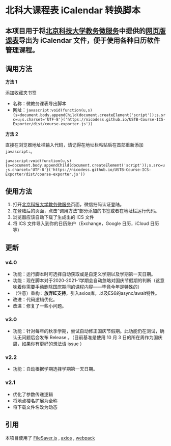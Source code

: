 # 北科大课程表 iCalendar 转换脚本

## 本项目用于将[北京科技大学教务微服务](http://jwstu.ustb.edu.cn/)中提供的[网页版课表](http://jwstu.ustb.edu.cn/stu_daily/#/courseSchedule)导出为 iCalendar 文件，便于使用各种日历软件管理课程。

## 调用方法

**方法 1**

添加收藏夹书签

- 名称：微教务课表导出脚本
- 网址：`javascript:void(function(u,s){s=document.body.appendChild(document.createElement('script'));s.src=u;s.charset='UTF-8'}('https://nicodess.github.io/USTB-Course-ICS-Exporter/dist/course-exporter.js'))`

**方法 2**

直接在浏览器地址栏输入代码，请记得在地址栏粘贴后在首部重新添加 `javascript:`。

`javascript:void(function(u,s){s=document.body.appendChild(document.createElement('script'));s.src=u;s.charset='UTF-8'}('https://nicodess.github.io/USTB-Course-ICS-Exporter/dist/course-exporter.js'))`

## 使用方法

1. 打开[北京科技大学教务微服务](http://jwstu.ustb.edu.cn/)页面，微信扫码认证登陆。
2. 在登陆后的页面，点击“调用方法”部分添加的书签或者在地址栏运行代码。
3. 浏览器应该自动下载了生成出的 ICS 文件
4. 将 ICS 文件导入到你的日历账户（Exchange，Google 日历，iCloud 日历等）

## 更新

### v4.0
- 功能：运行脚本时可选择自动获取或是自定义学期以及学期第一天日期。
- 功能：现在脚本对于2020-2021-1学期会自动忽略对国庆节假期的判断（这意味着你需要手动删除国庆期间的课程内容——毕竟今年是特殊的）
- （注意）重构：**放弃IE支持**，引入axios库，以及ES6的async/await特性。
- 改进：代码逻辑优化。
- 改进：修复了一些小问题。

### v3.0

- 功能：针对每年的秋季学期，尝试自动修正国庆节假期。此功能仍在测试，确认无问题后会发布 Release 。（目前基准是使用 10 月 3 日的所在周作为国庆周，如果你有更好的想法请 issue ）

### v2.2

- 功能：自动根据学期选择学期第一天日期。

### v2.1

- 优化了参数传递逻辑
- 将地点楼名扩展为全称
- 将下载文件名改为动态

## 引用

本项目使用了 [FileSaver.js](https://github.com/eligrey/FileSaver.js) , [axios](https://github.com/axios/axios) , [webpack](https://github.com/webpack/webpack)


